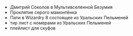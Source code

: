 - Дмитрий Соколов в Мультивселенной Безумия 
- Проклятие серого мамонтёнка 
- Пати в Wizardry 8 состоящее из Уральских Пельменей 
- тир лист с номерами из Уральских Пельменей 
- плейлист для скуфов

